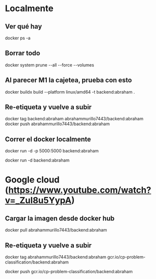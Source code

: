 # Localmente
## Ver qué hay
docker ps -a

## Borrar todo
docker system prune --all --force --volumes

<!-- ## Construir el docker
docker build -t backend:fool . -->

## Al parecer M1 la cajetea, prueba con esto
docker buildx build --platform linux/amd64 -t backend:abraham .

## Re-etiqueta y vuelve a subir
docker tag backend:abraham abrahammurillo7443/backend:abraham
docker push abrahammurillo7443/backend:abraham


## Correr el docker localmente
docker run -d -p 5000:5000 backend:abraham

docker run -d backend:abraham

# Google cloud (https://www.youtube.com/watch?v=_Zul8u5YypA)
## Cargar la imagen desde docker hub
docker pull abrahammurillo7443/backend:abraham

## Re-etiqueta y vuelve a subir
docker tag abrahammurillo7443/backend:abraham gcr.io/cp-problem-classification/backend:abraham

docker push gcr.io/cp-problem-classification/backend:abraham


